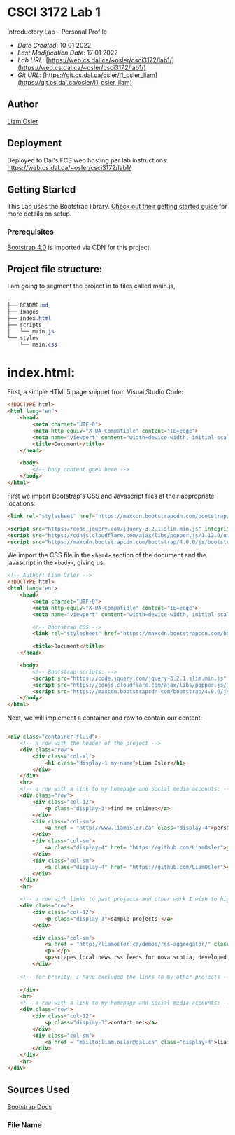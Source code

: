 # CSCI 3172 Lab 1

Introductory Lab - Personal Profile

* *Date Created*: 10 01 2022
* *Last Modification Date*: 17 01 2022
* *Lab URL*: [https://web.cs.dal.ca/~osler/csci3172/lab1/](https://web.cs.dal.ca/~osler/csci3172/lab1/)
* *Git URL*: [https://git.cs.dal.ca/osler/l1_osler_liam](https://git.cs.dal.ca/osler/l1_osler_liam)

## Author
[Liam Osler](liamosler.ca)

## Deployment
Deployed to Dal's FCS web hosting per lab instructions:
https://web.cs.dal.ca/~osler/csci3172/lab1/


## Getting Started

This Lab uses the Bootstrap library. [Check out their getting started guide](https://getbootstrap.com/docs/5.0/getting-started/introduction/) for more details on setup.

### Prerequisites
[Bootstrap 4.0](https://getbootstrap.com/docs/4.0/)
is imported via CDN for this project.

## Project file structure:

I am going to segment the project in to files called main.js, 

```java
.
├── README.md
├── images
├── index.html
├── scripts
│   └── main.js
└── styles
    └── main.css
```

# index.html:


First, a simple HTML5 page snippet from Visual Studio Code:
```html
<!DOCTYPE html>
<html lang="en">
    <head>
        <meta charset="UTF-8">
        <meta http-equiv="X-UA-Compatible" content="IE=edge">
        <meta name="viewport" content="width=device-width, initial-scale=1.0">
        <title>Document</title>
    </head>

    <body>
        <!-- body content goes here -->
    </body>
</html>
```

First we import Bootstrap's CSS and Javascript files at their appropriate locations:
```html
<link rel="stylesheet" href="https://maxcdn.bootstrapcdn.com/bootstrap/4.0.0/css/bootstrap.min.css" integrity="sha384-Gn5384xqQ1aoWXA+058RXPxPg6fy4IWvTNh0E263XmFcJlSAwiGgFAW/dAiS6JXm" crossorigin="anonymous">

<script src="https://code.jquery.com/jquery-3.2.1.slim.min.js" integrity="sha384-KJ3o2DKtIkvYIK3UENzmM7KCkRr/rE9/Qpg6aAZGJwFDMVNA/GpGFF93hXpG5KkN" crossorigin="anonymous"></script>
<script src="https://cdnjs.cloudflare.com/ajax/libs/popper.js/1.12.9/umd/popper.min.js" integrity="sha384-ApNbgh9B+Y1QKtv3Rn7W3mgPxhU9K/ScQsAP7hUibX39j7fakFPskvXusvfa0b4Q" crossorigin="anonymous"></script>
<script src="https://maxcdn.bootstrapcdn.com/bootstrap/4.0.0/js/bootstrap.min.js" integrity="sha384-JZR6Spejh4U02d8jOt6vLEHfe/JQGiRRSQQxSfFWpi1MquVdAyjUar5+76PVCmYl" crossorigin="anonymous"></script>
```

We import the CSS file in the ```<head>``` section of the document and the javascript in the ```<body>```, giving us:

```html
<!-- Author: Liam Osler -->
<!DOCTYPE html>
<html lang="en">
    <head>
        <meta charset="UTF-8">
        <meta http-equiv="X-UA-Compatible" content="IE=edge">
        <meta name="viewport" content="width=device-width, initial-scale=1.0">

        <!-- Bootstrap CSS -->
        <link rel="stylesheet" href="https://maxcdn.bootstrapcdn.com/bootstrap/4.0.0/css/bootstrap.min.css" integrity="sha384-Gn5384xqQ1aoWXA+058RXPxPg6fy4IWvTNh0E263XmFcJlSAwiGgFAW/dAiS6JXm" crossorigin="anonymous">

        <title>Document</title>
    </head>

    <body>
        <!-- Bootstrap scripts: -->
        <script src="https://code.jquery.com/jquery-3.2.1.slim.min.js" integrity="sha384-KJ3o2DKtIkvYIK3UENzmM7KCkRr/rE9/Qpg6aAZGJwFDMVNA/GpGFF93hXpG5KkN" crossorigin="anonymous"></script>
        <script src="https://cdnjs.cloudflare.com/ajax/libs/popper.js/1.12.9/umd/popper.min.js" integrity="sha384-ApNbgh9B+Y1QKtv3Rn7W3mgPxhU9K/ScQsAP7hUibX39j7fakFPskvXusvfa0b4Q" crossorigin="anonymous"></script>
        <script src="https://maxcdn.bootstrapcdn.com/bootstrap/4.0.0/js/bootstrap.min.js" integrity="sha384-JZR6Spejh4U02d8jOt6vLEHfe/JQGiRRSQQxSfFWpi1MquVdAyjUar5+76PVCmYl" crossorigin="anonymous"></script>
    </body>
</html>
```


Next, we will implement a container and row to contain our content:

```html

<div class="container-fluid">
    <!-- a row with the header of the project -->
    <div class="row">
        <div class="col-xl">
            <h1 class="display-1 my-name">Liam Osler</h1>
        </div>
    </div>
    <hr>
    <!-- a row with a link to my homepage and social media accounts: -->
    <div class="row">
        <div class="col-12">
            <p class="display-3">find me online:</a>
        </div>
        <div class="col-sm">
            <a href = "http://www.liamosler.ca" class="display-4">personal website</a>
        </div>
        <div class="col-sm">
            <a class="display-4" href= "https://github.com/LiamOsler">github profile</a>
        </div>
        <div class="col-sm">
            <a class="display-4" href= "https://github.com/LiamOsler">youtube channel</a>
        </div>
    </div>  
    <hr>

    <!-- a row with links to past projects and other work I wish to highlight  -->
    <div class="row">
        <div class="col-12">
            <p class="display-3">sample projects:</a>
        </div>

        <div class="col-sm">
            <a href = "http://liamosler.ca/demos/rss-aggregator/" class="display-4">news aggregator</a>
            <p> </p>
            <p>scrapes local news rss feeds for nova scotia, developed with php and js - <a href = "https://github.com/LiamOsler/rss-aggregator"> source on github</a></p>
        </div>
    
    <!-- for brevity, I have excluded the links to my other projects -->
    
    </div>
    <hr>
    <!-- a row with a link to my homepage and social media accounts: -->
    <div class="row">
        <div class="col-12">
            <p class="display-3">contact me:</a>
        </div>
        <div class="col-sm">
            <a href = "mailto:liam.osler@dal.ca" class="display-4">liam.osler@dal.ca</a>
        </div>
    </div>  
    <hr>
</div>
```


## Sources Used
[Bootstrap Docs]()

### File Name
